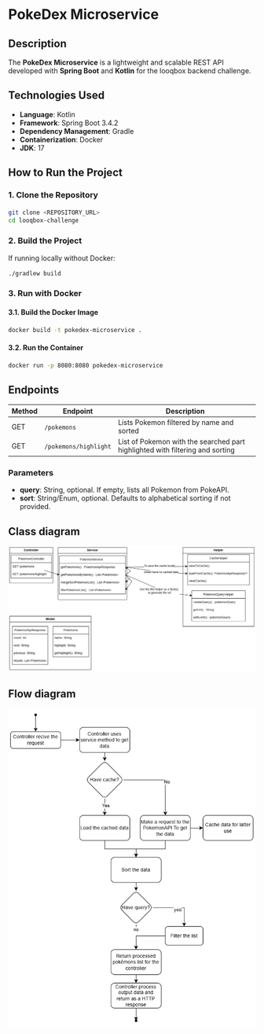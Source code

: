 # PokeDex Microservice

## Description
The **PokeDex Microservice** is a lightweight and scalable REST API developed with **Spring Boot** and **Kotlin** for the looqbox backend challenge.

## Technologies Used
- **Language**: Kotlin
- **Framework**: Spring Boot 3.4.2
- **Dependency Management**: Gradle
- **Containerization**: Docker
- **JDK**: 17

## How to Run the Project

### 1. Clone the Repository
```sh 
git clone <REPOSITORY_URL>
cd looqbox-challenge
```

### 2. Build the Project
If running locally without Docker:
```sh
./gradlew build
```

### 3. Run with Docker

#### 3.1. Build the Docker Image
```sh
docker build -t pokedex-microservice .
```

#### 3.2. Run the Container
```sh
docker run -p 8080:8080 pokedex-microservice
```

## Endpoints

| Method | Endpoint | Description                                                                   |
|--------|-------------------------------------------|-------------------------------------------------------------------------------|
| GET    | `/pokemons` | Lists Pokemon filtered by name and sorted                                     |
| GET    | `/pokemons/highlight` | List of Pokemon with the searched part highlighted with filtering and sorting |

### Parameters
- **query**: String, optional. If empty, lists all Pokemon from PokeAPI.
- **sort**: String/Enum, optional. Defaults to alphabetical sorting if not provided.

## Class diagram

![alt text](class_diagram.png)

## Flow diagram

![alt text](flow_diagram.png)
